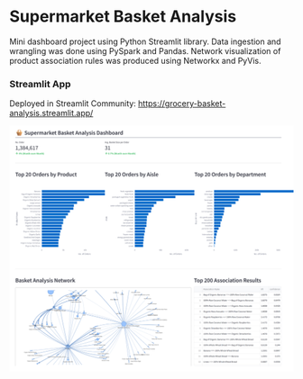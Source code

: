 # Supermarket Basket Analysis

Mini dashboard project using Python Streamlit library. Data ingestion and wrangling was done
using PySpark and Pandas. Network visualization of product association rules was produced 
using Networkx and PyVis.

### Streamlit App
Deployed in Streamlit Community:
https://grocery-basket-analysis.streamlit.app/


![Alt text](https://github.com/anthonyckleung/grocery-basket-analysis/blob/main/images/dashboard.png)